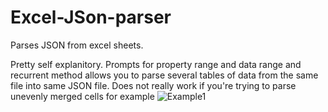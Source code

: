 # Excel-JSon-parser
Parses JSON from excel sheets.

Pretty self explanitory.
Prompts for property range and data range and recurrent method allows you to parse several tables of data from the same file into same JSON file.
Does not really work if you're trying to parse unevenly merged cells for example
![Example1](http://i.imgur.com/MVF2BQG.png)
